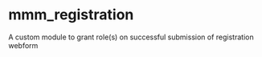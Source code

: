 # mmm_registration
A custom module to grant role(s) on successful submission of registration webform
